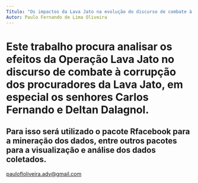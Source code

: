 ```yaml
---
Título: "Os impactos da Lava Jato na evolução do discurso de combate à corrupção"
Autor: Paulo Fernando de Lima Oliveira
---
```


# Este trabalho procura analisar os efeitos da **Operação Lava Jato** no discurso de **combate à corrupção** dos procuradores da Lava Jato, em especial os senhores **Carlos Fernando** e **Deltan Dalagnol**.

## Para isso será utilizado o pacote **Rfacebook** para a mineração dos dados, entre outros pacotes para a visualização e análise dos dados coletados.

paulofloliveira.adv@gmail.com
